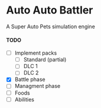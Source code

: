 # Auto Auto Battler

A Super Auto Pets simulation engine

#### TODO
- [ ] Implement packs
    - [ ] Standard (partial)
    - [ ] DLC 1 
    - [ ] DLC 2
- [x] Battle phase
- [ ] Managment phase
- [ ] Foods
- [ ] Abilities